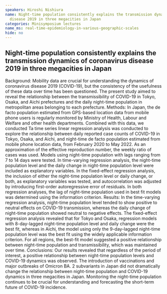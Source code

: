 ```yaml
---
speakers: Hiroshi Nishiura
name: Night-time population consistently explains the transmission dynamics of coronavirus
  disease 2019 in three megacities in Japan
categories: Minisymposium lectures
name_ms: real-time-epidemiology-in-various-geographic-scales
hide: no
---
```


## Night-time population consistently explains the transmission dynamics of coronavirus disease 2019 in three megacities in Japan

Background: Mobility data are crucial for understanding the dynamics of coronavirus disease 2019 (COVID-19), but the consistency of the usefulness of these data over time has been questioned. The present study aimed to reveal the relationship between the transmissibility of COVID-19 in Tokyo, Osaka, and Aichi prefectures and the daily night-time population in metropolitan areas belonging to each prefecture. 
 Methods: In Japan, the de facto population estimated from GPS-based location data from mobile phone users is regularly monitored by Ministry of Health, Labour and Welfare and other health departments. Combined with this data, we conducted Ta time series linear regression analysis was conducted to explore the relationship between daily reported case counts of COVID-19 in Tokyo, Osaka, and Aichi, and night-time de facto population estimated from mobile phone location data, from February 2020 to May 2022. As an approximation of the effective reproduction number, the weekly ratio of cases was used. Models using night-time population with lags ranging from 7 to 14 days were tested. In time-varying regression analysis, the night-time population level and the daily change in night-time population level were included as explanatory variables. In the fixed-effect regression analysis, the inclusion of either the night-time population level or daily change, or both, as explanatory variables was tested, and autocorrelation was adjusted by introducing first-order autoregressive error of residuals. In both regression analyses, the lag of night-time population used in best fit models was determined using the information criterion. 
 Results: In the time-varying regression analysis, night-time population level tended to show positive to neutral effects on COVID-19 transmission, whereas the daily change of night-time population showed neutral to negative effects. The fixed-effect regression analysis revealed that for Tokyo and Osaka, regression models with 8-day-lagged night-time population level and daily change were the best fit, whereas in Aichi, the model using only the 9-day-lagged night-time population level was the best fit using the widely applicable information criterion. For all regions, the best-fit model suggested a positive relationship between night-time population and transmissibility, which was maintained over time. 
 Conclusions: Our results revealed that regardless of the period of interest, a positive relationship between night-time population levels and COVID-19 dynamics was observed. The introduction of vaccinations and major outbreaks of Omicron BA. 2 subvariants in Japan did not dramatically change the relationship between night-time population and COVID-19 dynamics in three megacities in Japan. Monitoring the night-time population continues to be crucial for understanding and forecasting the short-term future of COVID-19 incidence.


